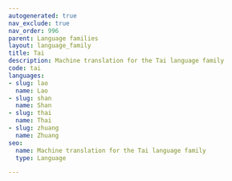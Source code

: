 ```yaml
---
autogenerated: true
nav_exclude: true
nav_order: 996
parent: Language families
layout: language_family
title: Tai
description: Machine translation for the Tai language family
code: tai
languages:
- slug: lao
  name: Lao
- slug: shan
  name: Shan
- slug: thai
  name: Thai
- slug: zhuang
  name: Zhuang
seo:
  name: Machine translation for the Tai language family
  type: Language

---
```


